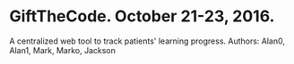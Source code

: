 # GiftTheCode. October 21-23, 2016.
A centralized web tool to track patients' learning progress.
Authors: Alan0, Alan1, Mark, Marko, Jackson